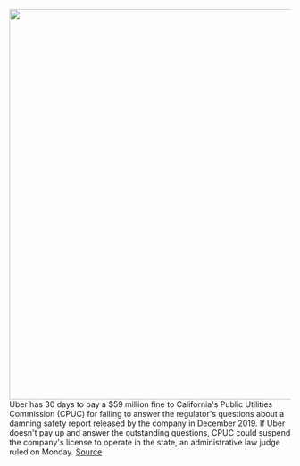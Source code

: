 <img src='https://cdn.vox-cdn.com/thumbor/36EAxCArqmcneVVOJgzT2G_F4nI=/0x0:2040x1360/1200x800/filters:focal(857x517:1183x843)/cdn.vox-cdn.com/uploads/chorus_image/image/68512757/acastro_180927_1777_uber_0001.0.jpg' width='700px' /><br/>
Uber has 30 days to pay a $59 million fine to California's Public Utilities Commission (CPUC) for failing to answer the regulator's questions about a damning safety report released by the company in December 2019. If Uber doesn't pay up and answer the outstanding questions, CPUC could suspend the company's license to operate in the state, an administrative law judge ruled on Monday.
<a href='https://www.theverge.com/2020/12/14/22174943/uber-sexual-assault-fine-california-public-utility-commission-report-59-million'> Source <a/>